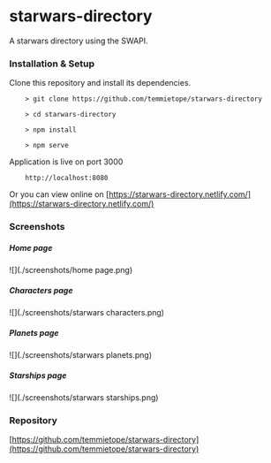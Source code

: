 # starwars-directory
A starwars directory using the SWAPI. 

### Installation & Setup

  Clone this repository and install its dependencies.

        > git clone https://github.com/temmietope/starwars-directory

        > cd starwars-directory

        > npm install

        > npm serve

  Application is live on port 3000

        http://localhost:8080

  Or you can view online on [https://starwars-directory.netlify.com/](https://starwars-directory.netlify.com/)

### Screenshots

##### Home page
![](./screenshots/home page.png)

##### Characters page
![](./screenshots/starwars characters.png)

##### Planets page
![](./screenshots/starwars planets.png) 

##### Starships page
![](./screenshots/starwars starships.png)

### Repository

[https://github.com/temmietope/starwars-directory](https://github.com/temmietope/starwars-directory)
